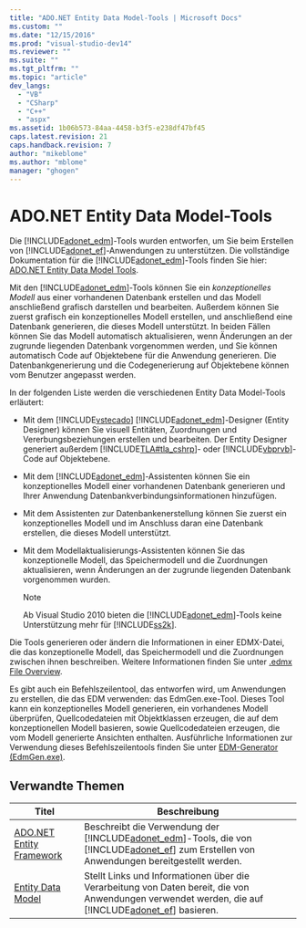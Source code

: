 ```yaml
---
title: "ADO.NET Entity Data Model-Tools | Microsoft Docs"
ms.custom: ""
ms.date: "12/15/2016"
ms.prod: "visual-studio-dev14"
ms.reviewer: ""
ms.suite: ""
ms.tgt_pltfrm: ""
ms.topic: "article"
dev_langs: 
  - "VB"
  - "CSharp"
  - "C++"
  - "aspx"
ms.assetid: 1b06b573-84aa-4458-b3f5-e238df47bf45
caps.latest.revision: 21
caps.handback.revision: 7
author: "mikeblome"
ms.author: "mblome"
manager: "ghogen"
---
```

# ADO.NET Entity Data Model-Tools
Die [!INCLUDE[adonet_edm](../data-tools/includes/adonet_edm_md.md)]\-Tools wurden entworfen, um Sie beim Erstellen von [!INCLUDE[adonet_ef](../data-tools/includes/adonet_ef_md.md)]\-Anwendungen zu unterstützen.  Die vollständige Dokumentation für die [!INCLUDE[adonet_edm](../data-tools/includes/adonet_edm_md.md)]\-Tools finden Sie hier: [ADO.NET Entity Data Model  Tools](http://msdn.microsoft.com/de-de/91076853-0881-421b-837a-f582f36be527).  
  
 Mit den [!INCLUDE[adonet_edm](../data-tools/includes/adonet_edm_md.md)]\-Tools können Sie ein *konzeptionelles Modell* aus einer vorhandenen Datenbank erstellen und das Modell anschließend grafisch darstellen und bearbeiten.  Außerdem können Sie zuerst grafisch ein konzeptionelles Modell erstellen, und anschließend eine Datenbank generieren, die dieses Modell unterstützt.  In beiden Fällen können Sie das Modell automatisch aktualisieren, wenn Änderungen an der zugrunde liegenden Datenbank vorgenommen werden, und Sie können automatisch Code auf Objektebene für die Anwendung generieren.  Die Datenbankgenerierung und die Codegenerierung auf Objektebene können vom Benutzer angepasst werden.  
  
 In der folgenden Liste werden die verschiedenen Entity Data Model\-Tools erläutert:  
  
-   Mit dem [!INCLUDE[vstecado](../data-tools/includes/vstecado_md.md)] [!INCLUDE[adonet_edm](../data-tools/includes/adonet_edm_md.md)]\-Designer \(Entity Designer\) können Sie visuell Entitäten, Zuordnungen und Vererbungsbeziehungen erstellen und bearbeiten.  Der Entity Designer generiert außerdem [!INCLUDE[TLA#tla_cshrp](../data-tools/includes/tlasharptla_cshrp_md.md)]\- oder [!INCLUDE[vbprvb](../code-quality/includes/vbprvb_md.md)]\-Code auf Objektebene.  
  
-   Mit dem [!INCLUDE[adonet_edm](../data-tools/includes/adonet_edm_md.md)]\-Assistenten können Sie ein konzeptionelles Modell einer vorhandenen Datenbank generieren und Ihrer Anwendung Datenbankverbindungsinformationen hinzufügen.  
  
-   Mit dem Assistenten zur Datenbankenerstellung können Sie zuerst ein konzeptionelles Modell und im Anschluss daran eine Datenbank erstellen, die dieses Modell unterstützt.  
  
-   Mit dem Modellaktualisierungs\-Assistenten können Sie das konzeptionelle Modell, das Speichermodell und die Zuordnungen aktualisieren, wenn Änderungen an der zugrunde liegenden Datenbank vorgenommen wurden.  
  
    > [!NOTE]
    >  Ab Visual Studio 2010 bieten die [!INCLUDE[adonet_edm](../data-tools/includes/adonet_edm_md.md)]\-Tools keine Unterstützung mehr für [!INCLUDE[ss2k](../data-tools/includes/ss2k_md.md)].  
  
 Die Tools generieren oder ändern die Informationen in einer EDMX\-Datei, die das konzeptionelle Modell, das Speichermodell und die Zuordnungen zwischen ihnen beschreiben.  Weitere Informationen finden Sie unter [.edmx File Overview](http://msdn.microsoft.com/de-de/f4c8e7ce-1db6-417e-9759-15f8b55155d4).  
  
 Es gibt auch ein Befehlszeilentool, das entworfen wird, um Anwendungen zu erstellen, die das EDM verwenden: das EdmGen.exe\-Tool.  Dieses Tool kann ein konzeptionelles Modell generieren, ein vorhandenes Modell überprüfen, Quellcodedateien mit Objektklassen erzeugen, die auf dem konzeptionellen Modell basieren, sowie Quellcodedateien erzeugen, die vom Modell generierte Ansichten enthalten.  Ausführliche Informationen zur Verwendung dieses Befehlszeilentools finden Sie unter [EDM\-Generator \(EdmGen.exe\)](../Topic/EDM%20Generator%20\(EdmGen.exe\).md).  
  
## Verwandte Themen  
  
|Titel|Beschreibung|  
|-----------|------------------|  
|[ADO.NET Entity Framework](../Topic/ADO.NET%20Entity%20Framework.md)|Beschreibt die Verwendung der [!INCLUDE[adonet_edm](../data-tools/includes/adonet_edm_md.md)]\-Tools, die von [!INCLUDE[adonet_ef](../data-tools/includes/adonet_ef_md.md)] zum Erstellen von Anwendungen bereitgestellt werden.|  
|[Entity Data Model](../Topic/Entity%20Data%20Model.md)|Stellt Links und Informationen über die Verarbeitung von Daten bereit, die von Anwendungen verwendet werden, die auf [!INCLUDE[adonet_ef](../data-tools/includes/adonet_ef_md.md)] basieren.|